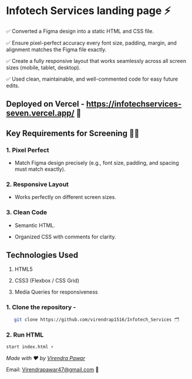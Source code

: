 # Infotech Services landing page ⚡

✅ Converted a Figma design into a static HTML and CSS file.

✅ Ensure pixel-perfect accuracy every font size, padding, margin, and alignment matches the Figma file exactly.

✅ Create a fully responsive layout that works seamlessly across all screen sizes (mobile, tablet, desktop).

✅ Used clean, maintainable, and well-commented code for easy future edits.

## Deployed on Vercel - https://infotechservices-seven.vercel.app/ 🚀

## Key Requirements for Screening 👨‍💻
  ### 1. Pixel Perfect

- Match Figma design precisely (e.g., font size, padding, and spacing must match exactly).

 ### 2. Responsive Layout

- Works perfectly on different screen sizes.

### 3. Clean Code

- Semantic HTML.

- Organized CSS with comments for clarity.

## Technologies Used

  1. HTML5

  2. CSS3 (Flexbox / CSS Grid)

  3. Media Queries for responsiveness

### 1. Clone the repository -
 ```bash
    git clone https://github.com/virendrap1516/Infotech_Services 🗂️
   ```
### 2. Run HTML
 ```bash
 start index.html ⚡
   ```

_Made with ❤️ by [Virendra Pawar](https://github.com/virendrap1516)_

Email: Virendrapawar47@gmail.com 📧
